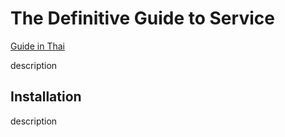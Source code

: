 # The Definitive Guide to Service
[Guide in Thai](../guide-th/guide-README.html)

description

Installation
------------
description